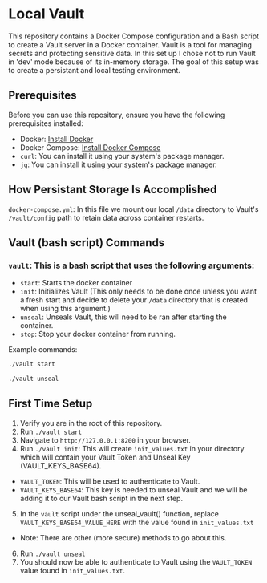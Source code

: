 

# Local Vault

This repository contains a Docker Compose configuration and a Bash script to create a Vault server in a Docker container. Vault is a tool for managing secrets and protecting sensitive data. In this set up I chose not to run Vault in 'dev' mode because of its in-memory storage. The goal of this setup was to create a persistant and local testing environment.

## Prerequisites

Before you can use this repository, ensure you have the following prerequisites installed:

- Docker: [Install Docker](https://docs.docker.com/get-docker/)
- Docker Compose: [Install Docker Compose](https://docs.docker.com/compose/install/)
- `curl`: You can install it using your system's package manager.
- `jq`: You can install it using your system's package manager.

## How Persistant Storage Is Accomplished

`docker-compose.yml`: In this file we mount our local `/data` directory to Vault's `/vault/config` path to retain data across container restarts.

## Vault (bash script) Commands

### `vault`: This is a bash script that uses the following arguments:
- `start`: Starts the docker container
- `init`: Initializes Vault (This only needs to be done once unless you want a fresh start and decide to delete your `/data` directory that is created when using this argument.)
- `unseal`: Unseals Vault, this will need to be ran after starting the container.
- `stop`: Stop your docker container from running.

 Example commands:

```bash
./vault start
```

```bash
./vault unseal
```

## First Time Setup 

1. Verify you are in the root of this repository.
2. Run `./vault start`
3. Navigate to `http://127.0.0.1:8200` in your browser.
4. Run `./vault init`: This will create `init_values.txt` in your directory which will contain your Vault Token and Unseal Key (VAULT_KEYS_BASE64).
- `VAULT_TOKEN`: This will be used to authenticate to Vault.
- `VAULT_KEYS_BASE64`: This key is needed to unseal Vault and we will be adding it to our Vault bash script in the next step.
5. In  the `vault` script under the unseal_vault() function, replace `VAULT_KEYS_BASE64_VALUE_HERE` with the value found in `init_values.txt`
- Note: There are other (more secure) methods to go about this.
6. Run `./vault unseal`
7. You should now be able to authenticate to Vault using the `VAULT_TOKEN` value found in `init_values.txt`.
